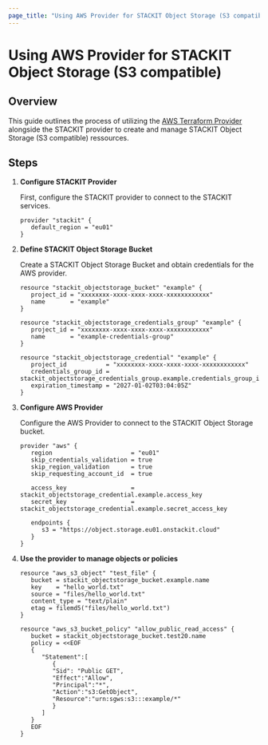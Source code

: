 ```yaml
---
page_title: "Using AWS Provider for STACKIT Object Storage (S3 compatible)"
---
```

# Using AWS Provider for STACKIT Object Storage (S3 compatible)

## Overview

This guide outlines the process of utilizing the [AWS Terraform Provider](https://registry.terraform.io/providers/hashicorp/aws/latest/docs) alongside the STACKIT provider to create and manage STACKIT Object Storage (S3 compatible) ressources.

## Steps

1. **Configure STACKIT Provider**

      First, configure the STACKIT provider to connect to the STACKIT services.

      ```hcl
      provider "stackit" {
         default_region = "eu01"
      }
      ```

2. **Define STACKIT Object Storage Bucket**

      Create a STACKIT Object Storage Bucket and obtain credentials for the AWS provider.

      ```hcl
      resource "stackit_objectstorage_bucket" "example" {
         project_id = "xxxxxxxx-xxxx-xxxx-xxxx-xxxxxxxxxxxx"
         name       = "example"
      }

      resource "stackit_objectstorage_credentials_group" "example" {
         project_id = "xxxxxxxx-xxxx-xxxx-xxxx-xxxxxxxxxxxx"
         name       = "example-credentials-group"
      }

      resource "stackit_objectstorage_credential" "example" {
         project_id           = "xxxxxxxx-xxxx-xxxx-xxxx-xxxxxxxxxxxx"
         credentials_group_id = stackit_objectstorage_credentials_group.example.credentials_group_id
         expiration_timestamp = "2027-01-02T03:04:05Z"
      }
      ```

3. **Configure AWS Provider**

      Configure the AWS Provider to connect to the STACKIT Object Storage bucket.

      ```hcl
      provider "aws" {
         region                      = "eu01"
         skip_credentials_validation = true
         skip_region_validation      = true
         skip_requesting_account_id  = true

         access_key                  = stackit_objectstorage_credential.example.access_key
         secret_key                  = stackit_objectstorage_credential.example.secret_access_key

         endpoints {
            s3 = "https://object.storage.eu01.onstackit.cloud"
         }
      }
      ```

4. **Use the provider to manage objects or policies**

      ```hcl
      resource "aws_s3_object" "test_file" {
         bucket = stackit_objectstorage_bucket.example.name
         key    = "hello_world.txt"
         source = "files/hello_world.txt"
         content_type = "text/plain"
         etag = filemd5("files/hello_world.txt")
      }

      resource "aws_s3_bucket_policy" "allow_public_read_access" {
         bucket = stackit_objectstorage_bucket.test20.name
         policy = <<EOF
         {
            "Statement":[
               {
               "Sid": "Public GET",
               "Effect":"Allow",
               "Principal":"*",
               "Action":"s3:GetObject",
               "Resource":"urn:sgws:s3:::example/*"
               }
            ]
         }
         EOF
      }
      ```